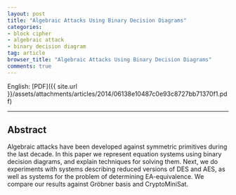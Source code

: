 ```yaml
---
layout: post
title: "Algebraic Attacks Using Binary Decision Diagrams"
categories:
- block cipher
- algebraic attack
- binary decision diagram
tag: article
browser_title: "Algebraic Attacks Using Binary Decision Diagrams"
comments: true
---
```


English: [PDF]({{ site.url }}/assets/attachments/articles/2014/06138e10487c0e93c8727bb71370f1.pdf)
___

<!--more-->

## Abstract

Algebraic attacks have been developed against symmetric primitives during the last decade. In this paper we represent equation systems using binary decision diagrams, and explain techniques for solving them.  Next, we do experiments with systems describing reduced versions of DES and AES, as well as systems for the problem of determining EA-equivalence. We compare our results against Gr&ouml;bner basis and CryptoMiniSat.